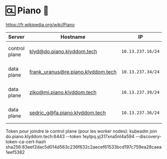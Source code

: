 # :cl: Piano :musical_keyboard:

 https://fr.wikipedia.org/wiki/Piano

| Server           | Hostname                             |  IP               | Specs                 |
|------------------|--------------------------------------|-------------------|-----------------------|
| control plane    | klyd@do.piano.klyddom.tech | `10.13.237.16/24` | 64GB Ram,      16cpus |
| data plane       | frank_uranus@re.piano.klyddom.tech | `10.13.237.34/24` | 64GB Ram,      16cpus |
| data plane       | ziko@mi.piano.klyddom.tech | `10.13.237.39/24` | 64GB Ram,       8cpus |
| data plane       | sedric_g@fa.piano.klyddom.tech | `10.13.237.36/24` | 64GB Ram,      16cpus |

Token pour joindre le control plane (pour les worker nodes): 
kubeadm join do.piano.klyddom.tech:6443 --token 1eytpq.yj317xna5nl4a594 --discovery-token-ca-cert-hash sha256:83eef2dac5d014d563c236f632c2aecef61533bcd197c759ea28caea1eef5382

